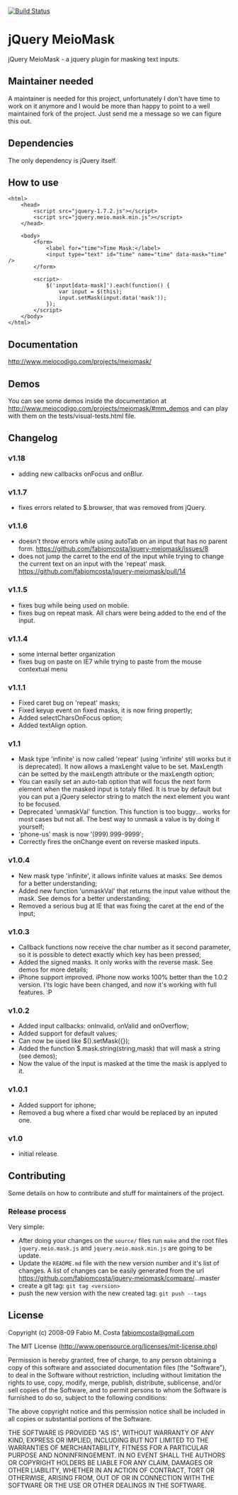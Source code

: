 [![Build Status](https://travis-ci.org/johnvoloski/jquery-meiomask.png?branch=master)](https://travis-ci.org/johnvoloski/jquery-meiomask)

# jQuery MeioMask

jQuery MeioMask - a jquery plugin for masking text inputs.

## Maintainer needed

A maintainer is needed for this project, unfortunately I don't have time to work on it anymore and I would be more
than happy to point to a well maintained fork of the project.
Just send me a message so we can figure this out.

## Dependencies

The only dependency is jQuery itself.

## How to use
    <html>
        <head>
            <script src="jquery-1.7.2.js"></script>
            <script src="jquery.meio.mask.min.js"></script>
        </head>

        <body>
            <form>
                <label for="time">Time Mask:</label>
                <input type="text" id="time" name="time" data-mask="time" />
            </form>

            <script>
                $('input[data-mask]').each(function() {
                    var input = $(this);
                    input.setMask(input.data('mask'));
                });
            </script>
        </body>
    </html>

## Documentation

http://www.meiocodigo.com/projects/meiomask/

## Demos

You can see some demos inside the documentation at http://www.meiocodigo.com/projects/meiomask/#mm_demos
and can play with them on the tests/visual-tests.html file.

## Changelog

### v1.18
* adding new callbacks onFocus and onBlur.

### v1.1.7
* fixes errors related to $.browser, that was removed from jQuery.

### v1.1.6
* doesn't throw errors while using autoTab on an input that has no parent form. https://github.com/fabiomcosta/jquery-meiomask/issues/8
* does not jump the carret to the end of the input while trying to change the current text on an input with the 'repeat' mask. https://github.com/fabiomcosta/jquery-meiomask/pull/14

### v1.1.5
* fixes bug while being used on mobile.
* fixes bug on repeat mask. All chars were being added to the end of the input.

### v1.1.4
* some internal better organization
* fixes bug on paste on IE7 while trying to paste from the mouse contextual menu

### v1.1.1
* Fixed caret bug on 'repeat' masks;
* Fixed keyup event on fixed masks, it is now firing propertly;
* Added selectCharsOnFocus option;
* Added textAlign option.

### v1.1
* Mask type 'infinite' is now called 'repeat' (using 'infinite' still works but it is deprecated). It now allows a maxLenght value to be set. MaxLength can be setted by the maxLength attribute or the maxLength option;
* You can easily set an auto-tab option that will focus the next form element when the masked input is totaly filled. It is true by default but you can put a jQuery selector string to match the next element you want to be focused.
* Deprecated 'unmaskVal' function. This function is too buggy... works for most cases but not all. The best way to unmask a value is by doing it yourself;
* 'phone-us' mask is now '(999) 999-9999';
* Correctly fires the onChange event on reverse masked inputs.

### v1.0.4
* New mask type 'infinite', it allows infinite values at masks. See demos for a better understanding;
* Added new function 'unmaskVal' that returns the input value without the mask. See demos for a better understanding;
* Removed a serious bug at IE that was fixing the caret at the end of the input;

### v1.0.3
* Callback functions now receive the char number as it second parameter, so it is possible to detect exactly which key has been pressed;
* Added the signed masks. It only works with the reverse mask. See demos for more details;
* iPhone support improved. iPhone now works 100% better than the 1.0.2 version. I'ts logic have been changed, and now it's working with full features. :P

### v1.0.2
* Added input callbacks: onInvalid, onValid and onOverflow;
* Added support for default values;
* Can now be used like $().setMask({});
* Added the function $.mask.string(string,mask) that will mask a string (see demos);
* Now the value of the input is masked at the time the mask is applyed to it.

### v1.0.1
* Added support for iphone;
* Removed a bug where a fixed char would be replaced by an inputed one.

### v1.0
* initial release.

## Contributing

Some details on how to contribute and stuff for maintainers of the project.

### Release process

Very simple:

* After doing your changes on the `source/` files run `make` and
the root files `jquery.meio.mask.js` and `jquery.meio.mask.min.js` are going to be update.
* Update the `README.md` file with the new version number and it's list of changes. A list of changes
can be easily generated from the url https://github.com/fabiomcosta/jquery-meiomask/compare/<previous-version>...master
* create a git tag: `git tag <version>`
* push the new version with the new created tag: `git push --tags`

## License

Copyright (c) 2008-09 Fabio M. Costa fabiomcosta@gmail.com

The MIT License (http://www.opensource.org/licenses/mit-license.php)

Permission is hereby granted, free of charge, to any person
obtaining a copy of this software and associated documentation
files (the "Software"), to deal in the Software without
restriction, including without limitation the rights to use,
copy, modify, merge, publish, distribute, sublicense, and/or sell
copies of the Software, and to permit persons to whom the
Software is furnished to do so, subject to the following
conditions:

The above copyright notice and this permission notice shall be
included in all copies or substantial portions of the Software.

THE SOFTWARE IS PROVIDED "AS IS", WITHOUT WARRANTY OF ANY KIND,
EXPRESS OR IMPLIED, INCLUDING BUT NOT LIMITED TO THE WARRANTIES
OF MERCHANTABILITY, FITNESS FOR A PARTICULAR PURPOSE AND
NONINFRINGEMENT. IN NO EVENT SHALL THE AUTHORS OR COPYRIGHT
HOLDERS BE LIABLE FOR ANY CLAIM, DAMAGES OR OTHER LIABILITY,
WHETHER IN AN ACTION OF CONTRACT, TORT OR OTHERWISE, ARISING
FROM, OUT OF OR IN CONNECTION WITH THE SOFTWARE OR THE USE OR
OTHER DEALINGS IN THE SOFTWARE.

